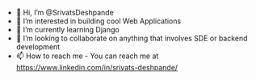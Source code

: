 - 👋 Hi, I’m @SrivatsDeshpande
- 👀 I’m interested in building cool Web Applications
- 🌱 I’m currently learning Django
- 💞️ I’m looking to collaborate on anything that involves SDE or backend development
- 📫 How to reach me - You can reach me at https://www.linkedin.com/in/srivats-deshpande/

<!---
SrivatsDeshpande/SrivatsDeshpande is a ✨ special ✨ repository because its `README.md` (this file) appears on your GitHub profile.
You can click the Preview link to take a look at your changes.
--->
